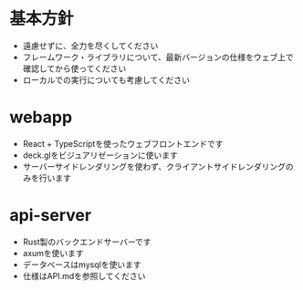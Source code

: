 # 基本方針
- 遠慮せずに、全力を尽くしてください
- フレームワーク・ライブラリについて、最新バージョンの仕様をウェブ上で確認してから使ってください
- ローカルでの実行についても考慮してください

# webapp
- React + TypeScriptを使ったウェブフロントエンドです
- deck.glをビジュアリゼーションに使います
- サーバーサイドレンダリングを使わず、クライアントサイドレンダリングのみを行います

# api-server
- Rust製のバックエンドサーバーです
- axumを使います
- データベースはmysqlを使います
- 仕様はAPI.mdを参照してください
